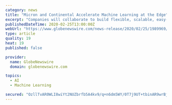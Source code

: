 ```yaml
---
category: news
title: "Micron and Continental Accelerate Machine Learning at the Edge"
excerpt: "Companies will collaborate to build flexible, scalable, easy-to-use deep learning accelerators for edge applications"
publishedDateTime: 2020-02-25T13:00:00Z
webUrl: "https://www.globenewswire.com/news-release/2020/02/25/1989969/0/en/Micron-and-Continental-Accelerate-Machine-Learning-at-the-Edge.html"
type: article
quality: 19
heat: 19
published: false

provider:
  name: GlobeNewswire
  domain: globenewswire.com

topics:
  - AI
  - Machine Learning

secured: "OzllTvAR0WLI8wiYt2NUZbrfb5A4kv9/q+n6dm5WY/0T7j9UT+tbinAR9wrBjM9XqtYFVP7gZa7Gh94yiLuoDp32+p2TPOmVNpXqa5wLFv2iBTt+eFwhzWE0fqGtcmDV9fFciYFTNwfp7Y9yApkdZJMxtwy4Ug9jZWF9xEVeGF7EHggLGsQPfqKZ6KDj8jJVkTe/OdkiffbyhyM2uDkyzoL/QpJE0dTIgz4rE6txhIZ46+GJgsCCuC9DARA2Fa93zgq4AjIyps63EW/1lEUjKFMQu9dUPpPSZ4/vdolluNvZZDibrH/kSF/AdzUIodcf;h+KaQ1Hg6Ca7JZ9KZRGIEw=="
---
```


